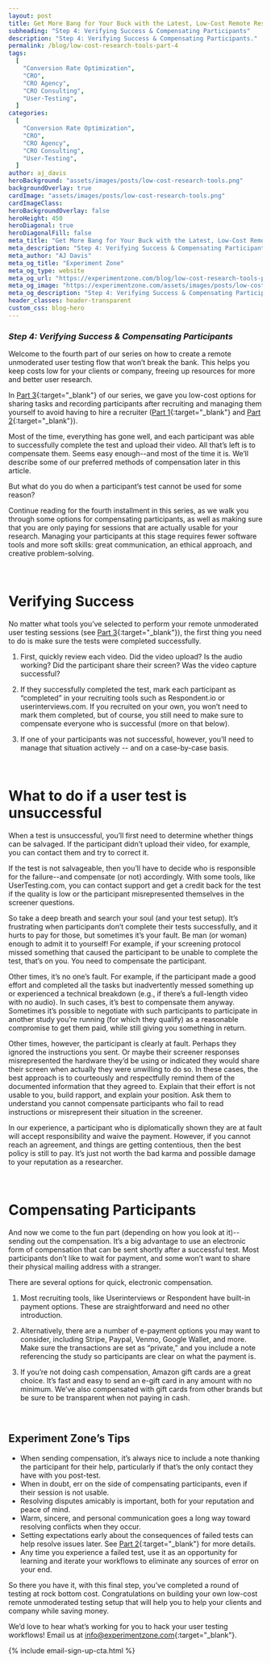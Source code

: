 ```yaml
---
layout: post
title: Get More Bang for Your Buck with the Latest, Low-Cost Remote Research Tools
subheading: "Step 4: Verifying Success & Compensating Participants"
description: "Step 4: Verifying Success & Compensating Participants."
permalink: /blog/low-cost-research-tools-part-4
tags:
  [
    "Conversion Rate Optimization",
    "CRO",
    "CRO Agency",
    "CRO Consulting",
    "User-Testing",
  ]
categories:
  [
    "Conversion Rate Optimization",
    "CRO",
    "CRO Agency",
    "CRO Consulting",
    "User-Testing",
  ]
author: aj_davis
heroBackground: "assets/images/posts/low-cost-research-tools.png"
backgroundOverlay: true
cardImage: "assets/images/posts/low-cost-research-tools.png"
cardImageClass:
heroBackgroundOverlay: false
heroHeight: 450
heroDiagonal: true
heroDiagonalFill: false
meta_title: "Get More Bang for Your Buck with the Latest, Low-Cost Remote Research Tools"
meta_description: "Step 4: Verifying Success & Compensating Participants."
meta_author: "AJ Davis"
meta_og_title: "Experiment Zone"
meta_og_type: website
meta_og_url: "https://experimentzone.com/blog/low-cost-research-tools-part-1"
meta_og_image: "https://experimentzone.com/assets/images/posts/low-cost-research-tools.png"
meta_og_description: "Step 4: Verifying Success & Compensating Participants."
header_classes: header-transparent
custom_css: blog-hero
---
```


<style>@media (min-width: 768px) {.hero-image .hero-text h1 {font-size: 3.5rem}} .hero-image .hero-text h1 {font-size: 2.7rem;} .content p img {margin: 20px 0 20px 0}</style>

### _Step 4: Verifying Success & Compensating Participants_

Welcome to the fourth part of our series on how to create a remote unmoderated user testing flow that won’t break the bank. This helps you keep costs low for your clients or company, freeing up resources for more and better user research.

In [Part 3](/blog/low-cost-research-tools-part-3){:target="\_blank"} of our series, we gave you low-cost options for sharing tasks and recording participants after recruiting and managing them yourself to avoid having to hire a recruiter ([Part 1](/blog/low-cost-research-tools-part-1){:target="\_blank"} and [Part 2](/blog/low-cost-research-tools-part-2){:target="\_blank"}).

Most of the time, everything has gone well, and each participant was able to successfully complete the test and upload their video. All that’s left is to compensate them. Seems easy enough--and most of the time it is. We’ll describe some of our preferred methods of compensation later in this article.

But what do you do when a participant’s test cannot be used for some reason?

Continue reading for the fourth installment in this series, as we walk you through some options for compensating participants, as well as making sure that you are only paying for sessions that are actually usable for your research. Managing your participants at this stage requires fewer software tools and more soft skills: great communication, an ethical approach, and creative problem-solving.

<br>

# Verifying Success

No matter what tools you’ve selected to perform your remote unmoderated user testing sessions (see [Part 3](/blog/low-cost-research-tools-part-3){:target="\_blank"}), the first thing you need to do is make sure the tests were completed successfully.

1. First, quickly review each video. Did the video upload? Is the audio working? Did the participant share their screen? Was the video capture successful?

2. If they successfully completed the test, mark each participant as “completed” in your recruiting tools such as Respondent.io or userinterviews.com. If you recruited on your own, you won’t need to mark them completed, but of course, you still need to make sure to compensate everyone who is successful (more on that below).

3. If one of your participants was not successful, however, you’ll need to manage that situation actively -- and on a case-by-case basis.

<br>

# What to do if a user test is unsuccessful

When a test is unsuccessful, you’ll first need to determine whether things can be salvaged. If the participant didn’t upload their video, for example, you can contact them and try to correct it.

If the test is not salvageable, then you’ll have to decide who is responsible for the failure--and compensate (or not) accordingly. With some tools, like UserTesting.com, you can contact support and get a credit back for the test if the quality is low or the participant misrepresented themselves in the screener questions.

So take a deep breath and search your soul (and your test setup). It’s frustrating when participants don’t complete their tests successfully, and it hurts to pay for those, but sometimes it’s your fault. Be man (or woman) enough to admit it to yourself! For example, if your screening protocol missed something that caused the participant to be unable to complete the test, that’s on you. You need to compensate the participant.

Other times, it’s no one’s fault. For example, if the participant made a good effort and completed all the tasks but inadvertently messed something up or experienced a technical breakdown (e.g., if there’s a full-length video with no audio). In such cases, it’s best to compensate them anyway. Sometimes it’s possible to negotiate with such participants to participate in another study you’re running (for which they qualify) as a reasonable compromise to get them paid, while still giving you something in return.

Other times, however, the participant is clearly at fault. Perhaps they ignored the instructions you sent. Or maybe their screener responses misrepresented the hardware they’d be using or indicated they would share their screen when actually they were unwilling to do so. In these cases, the best approach is to courteously and respectfully remind them of the documented information that they agreed to. Explain that their effort is not usable to you, build rapport, and explain your position. Ask them to understand you cannot compensate participants who fail to read instructions or misrepresent their situation in the screener.

In our experience, a participant who is diplomatically shown they are at fault will accept responsibility and waive the payment. However, if you cannot reach an agreement, and things are getting contentious, then the best policy is still to pay. It’s just not worth the bad karma and possible damage to your reputation as a researcher.

<br>

# Compensating Participants

And now we come to the fun part (depending on how you look at it)--sending out the compensation. It’s a big advantage to use an electronic form of compensation that can be sent shortly after a successful test. Most participants don’t like to wait for payment, and some won’t want to share their physical mailing address with a stranger.

There are several options for quick, electronic compensation.

1. Most recruiting tools, like Userinterviews or Respondent have built-in payment options. These are straightforward and need no other introduction.

2. Alternatively, there are a number of e-payment options you may want to consider, including Stripe, Paypal, Venmo, Google Wallet, and more. Make sure the transactions are set as “private,” and you include a note referencing the study so participants are clear on what the payment is.

3. If you’re not doing cash compensation, Amazon gift cards are a great choice. It’s fast and easy to send an e-gift card in any amount with no minimum. We’ve also compensated with gift cards from other brands but be sure to be transparent when not paying in cash.

<br>

## Experiment Zone’s Tips

- When sending compensation, it’s always nice to include a note thanking the participant for their help, particularly if that’s the only contact they have with you post-test.
- When in doubt, err on the side of compensating participants, even if their session is not usable.
- Resolving disputes amicably is important, both for your reputation and peace of mind.
- Warm, sincere, and personal communication goes a long way toward resolving conflicts when they occur.
- Setting expectations early about the consequences of failed tests can help resolve issues later. See [Part 2](/blog/low-cost-research-tools-part-2){:target="\_blank"} for more details.
- Any time you experience a failed test, use it as an opportunity for learning and iterate your workflows to eliminate any sources of error on your end.

So there you have it, with this final step, you’ve completed a round of testing at rock bottom cost. Congratulations on building your own low-cost remote unmoderated testing setup that will help you to help your clients and company while saving money.

We’d love to hear what’s working for you to hack your user testing workflows! Email us at <info@experimentzone.com>{:target="\_blank"}.

{% include email-sign-up-cta.html %}
